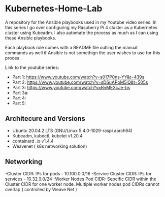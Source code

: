 # Kubernetes-Home-Lab

A repository for the Ansible playbooks used in my Youtube video series. In this series I go over configuring my Raspberry Pi 4 cluster as a Kubernetes cluster using Kubeadm. I also automate the process as much as I can using these Ansible playbooks.

Each playbook role comes with a README file outling the manual commands as well if Ansible is not somethign the user wishes to use for this proces . 

Link to the youtube series:
- Part 1: https://www.youtube.com/watch?v=s017P0ns-YY&t=439s
- Part 2: https://www.youtube.com/watch?v=sDSuAPoM5iQ&t=505s
- Part 3: https://www.youtube.com/watch?v=BvMEXcJe-bs
- Part 3a: 
- Part 4:
- Part 5:

## Architecure and Versions

- Ubuntu 20.04.2 LTS (GNU/Linux 5.4.0-1029-raspi aarch64)
- Kubeadm, kubectl, kubelet v1.20.4
- containerd .io v1.4.4
- Weavenet ( k8s networking solution)

## Networking
-Cluster CIDR: IPs for pods - 10.100.0.0/16
-Service Cluster CIDR: IPs for services - 10.32.0.0/24
-Worker Nodes Pod CIDR: Sepcific CIDR within the Cluster CIDR for one worker node. Multiple worker nodes pod CIDRs cannot overlap ( controlled by Weave Net )